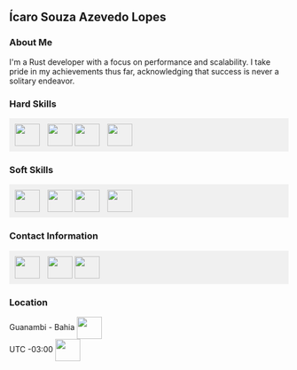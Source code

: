 ## Ícaro Souza Azevedo Lopes

### About Me
I'm a Rust developer with a focus on performance and scalability. 
I take pride in my achievements thus far, acknowledging that success is never a solitary endeavor.

### Hard Skills
<div style="background-color: #f0f0f0; padding: 10px;">
  <span style="display: inline-block; margin-right: 10px;">
      <img align="center" height="40" width="45" src="https://www.svgrepo.com/show/374056/rust.svg"/>
  </span>

  <span style="display: inline-block;">
      <img align="center" height="40" width="45" src="https://www.svgrepo.com/show/354200/postgresql.svg"/>
  </span>

  <span style="display: inline-block; margin-right: 10px;">
      <img align="center" height="40" width="45" src="https://www.svgrepo.com/show/452192/docker.svg"/>
  </span>

  <span style="display: inline-block; margin-right: 10px;">
      <img align="center" height="40" width="45" src="https://www.svgrepo.com/show/448236/linux.svg"/>
  </span>
</div>

### Soft Skills
<div style="background-color: #f0f0f0; padding: 10px;">
  <span style="display: inline-block; margin-right: 10px;">
      <img align="center" height="40" width="45" src="https://cdn-icons-png.flaticon.com/128/3696/3696589.png"/>
  </span>

  <span style="display: inline-block;">
      <img align="center" height="40" width="45" src="https://cdn-icons-png.flaticon.com/128/10672/10672410.png"/>
  </span>

  <span style="display: inline-block; margin-right: 10px;">
      <img align="center" height="40" width="45" src="https://cdn-icons-png.flaticon.com/128/608/608968.png"/>
  </span>

  <span style="display: inline-block; margin-right: 10px;">
      <img align="center" height="40" width="45" src="https://cdn-icons-png.flaticon.com/128/6567/6567086.png"/>
  </span>
</div>

### Contact Information
<div style="background-color: #f0f0f0; padding: 10px;">
  <span style="display: inline-block; margin-right: 10px;">
    <a href="https://t.me/icarors" target="_blank">
      <img align="center" height="40" width="45" src="https://www.svgrepo.com/show/354443/telegram.svg"/>
    </a>
  </span>

  <span style="display: inline-block;">
    <a href="mailto:sicaro800@gmail.com" target="_blank">
      <img align="center" height="40" width="45" src="https://www.svgrepo.com/show/349378/gmail.svg"/>
    </a>
  </span>

  <span style="display: inline-block; margin-right: 10px;">
    <a href="https://www.linkedin.com/in/%C3%ADcaro-lopes-854705217/" target="_blank">
      <img align="center" height="40" width="45" src="https://www.svgrepo.com/show/354000/linkedin-icon.svg"/>
    </a>
  </span>
</div>


### Location
<span style="display: inline-block; margin-right: 10px;">Guanambi - Bahia
<img align="center" height="40" width="45" src="https://cdn-icons-png.flaticon.com/128/7004/7004211.png"/>
</span> <br>
<span style="display: inline-block; margin-right: 10px;">UTC -03:00
<img align="center" height="40" width="45" src="https://cdn-icons-png.flaticon.com/128/2907/2907038.png"/>
</span>





